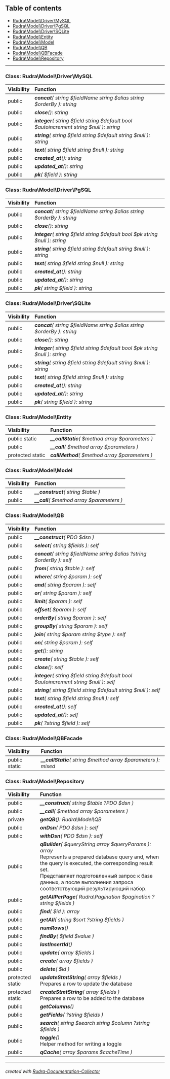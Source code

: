 ## Table of contents
- [Rudra\Model\Driver\MySQL](#rudra_model_driver_mysql)
- [Rudra\Model\Driver\PgSQL](#rudra_model_driver_pgsql)
- [Rudra\Model\Driver\SQLite](#rudra_model_driver_sqlite)
- [Rudra\Model\Entity](#rudra_model_entity)
- [Rudra\Model\Model](#rudra_model_model)
- [Rudra\Model\QB](#rudra_model_qb)
- [Rudra\Model\QBFacade](#rudra_model_qbfacade)
- [Rudra\Model\Repository](#rudra_model_repository)
<hr>

<a id="rudra_model_driver_mysql"></a>

### Class: Rudra\Model\Driver\MySQL
| Visibility | Function |
|:-----------|:---------|
|public|<em><strong>concat</strong>( string $fieldName  string $alias  string $orderBy ): string</em><br>|
|public|<em><strong>close</strong>(): string</em><br>|
|public|<em><strong>integer</strong>( string $field  string $default  bool $autoincrement  string $null ): string</em><br>|
|public|<em><strong>string</strong>( string $field  string $default  string $null ): string</em><br>|
|public|<em><strong>text</strong>( string $field  string $null ): string</em><br>|
|public|<em><strong>created_at</strong>(): string</em><br>|
|public|<em><strong>updated_at</strong>(): string</em><br>|
|public|<em><strong>pk</strong>(  $field ): string</em><br>|


<a id="rudra_model_driver_pgsql"></a>

### Class: Rudra\Model\Driver\PgSQL
| Visibility | Function |
|:-----------|:---------|
|public|<em><strong>concat</strong>( string $fieldName  string $alias  string $orderBy ): string</em><br>|
|public|<em><strong>close</strong>(): string</em><br>|
|public|<em><strong>integer</strong>( string $field  string $default  bool $pk  string $null ): string</em><br>|
|public|<em><strong>string</strong>( string $field  string $default  string $null ): string</em><br>|
|public|<em><strong>text</strong>( string $field  string $null ): string</em><br>|
|public|<em><strong>created_at</strong>(): string</em><br>|
|public|<em><strong>updated_at</strong>(): string</em><br>|
|public|<em><strong>pk</strong>( string $field ): string</em><br>|


<a id="rudra_model_driver_sqlite"></a>

### Class: Rudra\Model\Driver\SQLite
| Visibility | Function |
|:-----------|:---------|
|public|<em><strong>concat</strong>( string $fieldName  string $alias  string $orderBy ): string</em><br>|
|public|<em><strong>close</strong>(): string</em><br>|
|public|<em><strong>integer</strong>( string $field  string $default  bool $pk  string $null ): string</em><br>|
|public|<em><strong>string</strong>( string $field  string $default  string $null ): string</em><br>|
|public|<em><strong>text</strong>( string $field  string $null ): string</em><br>|
|public|<em><strong>created_at</strong>(): string</em><br>|
|public|<em><strong>updated_at</strong>(): string</em><br>|
|public|<em><strong>pk</strong>( string $field ): string</em><br>|


<a id="rudra_model_entity"></a>

### Class: Rudra\Model\Entity
| Visibility | Function |
|:-----------|:---------|
|public static|<em><strong>__callStatic</strong>(  $method  array $parameters )</em><br>|
|public|<em><strong>__call</strong>(  $method  array $parameters )</em><br>|
|protected static|<em><strong>callMethod</strong>(  $method  array $parameters )</em><br>|


<a id="rudra_model_model"></a>

### Class: Rudra\Model\Model
| Visibility | Function |
|:-----------|:---------|
|public|<em><strong>__construct</strong>( string $table )</em><br>|
|public|<em><strong>__call</strong>(  $method  array $parameters )</em><br>|


<a id="rudra_model_qb"></a>

### Class: Rudra\Model\QB
| Visibility | Function |
|:-----------|:---------|
|public|<em><strong>__construct</strong>( PDO $dsn )</em><br>|
|public|<em><strong>select</strong>( string $fields ): self</em><br>|
|public|<em><strong>concat</strong>( string $fieldName  string $alias  ?string $orderBy ): self</em><br>|
|public|<em><strong>from</strong>( string $table ): self</em><br>|
|public|<em><strong>where</strong>( string $param ): self</em><br>|
|public|<em><strong>and</strong>( string $param ): self</em><br>|
|public|<em><strong>or</strong>( string $param ): self</em><br>|
|public|<em><strong>limit</strong>(  $param ): self</em><br>|
|public|<em><strong>offset</strong>(  $param ): self</em><br>|
|public|<em><strong>orderBy</strong>( string $param ): self</em><br>|
|public|<em><strong>groupBy</strong>( string $param ): self</em><br>|
|public|<em><strong>join</strong>( string $param  string $type ): self</em><br>|
|public|<em><strong>on</strong>( string $param ): self</em><br>|
|public|<em><strong>get</strong>(): string</em><br>|
|public|<em><strong>create</strong>( string $table ): self</em><br>|
|public|<em><strong>close</strong>(): self</em><br>|
|public|<em><strong>integer</strong>( string $field  string $default  bool $autoincrement  string $null ): self</em><br>|
|public|<em><strong>string</strong>( string $field  string $default  string $null ): self</em><br>|
|public|<em><strong>text</strong>( string $field  string $null ): self</em><br>|
|public|<em><strong>created_at</strong>(): self</em><br>|
|public|<em><strong>updated_at</strong>(): self</em><br>|
|public|<em><strong>pk</strong>( ?string $field ): self</em><br>|


<a id="rudra_model_qbfacade"></a>

### Class: Rudra\Model\QBFacade
| Visibility | Function |
|:-----------|:---------|
|public static|<em><strong>__callStatic</strong>( string $method  array $parameters ): mixed</em><br>|


<a id="rudra_model_repository"></a>

### Class: Rudra\Model\Repository
| Visibility | Function |
|:-----------|:---------|
|public|<em><strong>__construct</strong>( string $table  ?PDO $dsn )</em><br>|
|public|<em><strong>__call</strong>(  $method  array $parameters )</em><br>|
|private|<em><strong>getQB</strong>(): Rudra\Model\QB</em><br>|
|public|<em><strong>onDsn</strong>( PDO $dsn ): self</em><br>|
|public|<em><strong>withDsn</strong>( PDO $dsn ): self</em><br>|
|public|<em><strong>qBuilder</strong>(  $queryString  array $queryParams ): array</em><br>Represents a prepared database query and, when the query is executed, the corresponding result set.<br>Представляет подготовленный запрос к базе данных, а после выполнения запроса соответствующий результирующий набор. |
|public|<em><strong>getAllPerPage</strong>( Rudra\Pagination $pagination  ?string $fields )</em><br>|
|public|<em><strong>find</strong>(  $id ): array|false</em><br>|
|public|<em><strong>getAll</strong>( string $sort  ?string $fields )</em><br>|
|public|<em><strong>numRows</strong>()</em><br>|
|public|<em><strong>findBy</strong>(  $field   $value )</em><br>|
|public|<em><strong>lastInsertId</strong>()</em><br>|
|public|<em><strong>update</strong>( array $fields )</em><br>|
|public|<em><strong>create</strong>( array $fields )</em><br>|
|public|<em><strong>delete</strong>(  $id )</em><br>|
|protected static|<em><strong>updateStmtString</strong>( array $fields )</em><br>Prepares a row to update the database|
|protected static|<em><strong>createStmtString</strong>( array $fields )</em><br>Prepares a row to be added to the database|
|public|<em><strong>getColumns</strong>()</em><br>|
|public|<em><strong>getFields</strong>( ?string $fields )</em><br>|
|public|<em><strong>search</strong>( string $search  string $column  ?string $fields )</em><br>|
|public|<em><strong>toggle</strong>()</em><br>Helper method for writing a toggle|
|public|<em><strong>qCache</strong>( array $params   $cacheTime )</em><br>|
<hr>

###### created with [Rudra-Documentation-Collector](#https://github.com/Jagepard/Rudra-Documentation-Collector)
